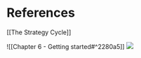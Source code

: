 # References
[[The Strategy Cycle]]

![[Chapter 6 - Getting started#^2280a5]]
![](https://miro.medium.com/max/700/1*qQbQlUVLu1Tbw0ZLe8UB-w.jpeg)
